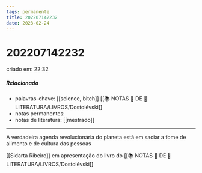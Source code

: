 ```yaml
---
tags: permanente
title: 202207142232
date: 2023-02-24
---
```

# 202207142232
criado em: 22:32

##### Relacionado
- palavras-chave: [[science, bitch]] [[📚 NOTAS 📖 DE 📘 LITERATURA/LIVROS/Dostoiévski]]
- notas permanentes:
- notas de literatura: [[mestrado]] 

---

A verdadeira agenda revolucionária do planeta está em saciar a fome de alimento e de cultura das pessoas 


[[Sidarta Ribeiro]] em apresentação do livro do [[📚 NOTAS 📖 DE 📘 LITERATURA/LIVROS/Dostoiévski]] 